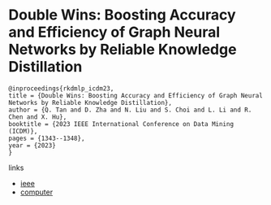 # Double Wins: Boosting Accuracy and Efficiency of Graph Neural Networks by Reliable Knowledge Distillation

```
@inproceedings{rkdmlp_icdm23,
title = {Double Wins: Boosting Accuracy and Efficiency of Graph Neural Networks by Reliable Knowledge Distillation},
author = {Q. Tan and D. Zha and N. Liu and S. Choi and L. Li and R. Chen and X. Hu},
booktitle = {2023 IEEE International Conference on Data Mining (ICDM)},
pages = {1343--1348},
year = {2023}
}
```

links
- [ieee](https://doi.org/10.1109/ICDM58522.2023.00172)
- [computer](https://doi.ieeecomputersociety.org/10.1109/ICDM58522.2023.00172)
